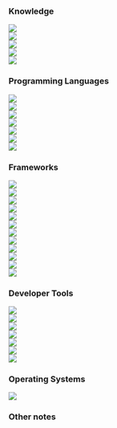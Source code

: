 <head>
<style>
* {
  box-sizing: border-box;
}

.column {
  float: left;
  padding: 15px;
}

/* Clearfix (clear floats) */
.row::after {
  content: "";
  clear: both;
  display: table;
}

/* Responsive layout - makes the three columns stack on top of each other instead of next to each other */
@media screen and (max-width: 500px) {
  .column {
    width: 100%;
  }
}
</style>
</head>


<h3>Knowledge</h3>

<div class="row">
    <a href="">
    <div class="column">
        <img src="https://raw.githubusercontent.com/maiminh1996/icons/master/icons/datastructure-box.svg">
    </div>
    </a>
    <a href="">
    <div class="column">
        <img src="https://raw.githubusercontent.com/maiminh1996/icons/master/icons/algo-box.svg">
    </div>
    </a>
</div>

<div class="row">
    <a href="">
    <div class="column">
        <img src="https://raw.githubusercontent.com/maiminh1996/icons/master/icons/cv-box.svg">
    </div>
    </a>
    <a href="">
    <div class="column">
        <img src="https://raw.githubusercontent.com/maiminh1996/icons/master/icons/ml-box.svg">
    </div>
    </a>
    <a href="">
    <div class="column">
        <img src="https://raw.githubusercontent.com/maiminh1996/icons/master/icons/dl-box.svg">
    </div>
    </a>
</div>

<h3>Programming Languages</h3>

<div class="row">
    <a href="">
    <div class="column">
        <img src="https://raw.githubusercontent.com/maiminh1996/icons/master/icons/python-box.svg">
    </div>
    </a>
    <a href="">
    <div class="column">
        <img src="https://raw.githubusercontent.com/maiminh1996/icons/master/icons/cpp-box.svg">
    </div>
    </a>
    <a href="">
    <div class="column">
        <img src="https://raw.githubusercontent.com/maiminh1996/icons/master/icons/c-box.svg">
    </div>
    </a>
    <a href="">
    <div class="column">
        <img src="https://raw.githubusercontent.com/maiminh1996/icons/master/icons/java-box.svg">
    </div>
    </a>
</div>
<div class="row">
    <a href="">
    <div class="column">
        <img src="https://raw.githubusercontent.com/maiminh1996/icons/master/icons/cuda-box.svg">
    </div>
    </a>
    <a href="">
    <div class="column">
        <img src="https://raw.githubusercontent.com/maiminh1996/icons/master/icons/bash-box.svg">
    </div>
    </a>
    <a href="">
    <div class="column">
        <img src="https://raw.githubusercontent.com/maiminh1996/icons/master/icons/sql-box.svg">
    </div>
    </a>
</div>


<h3>Frameworks</h3>

<div class="row">
    <a href="">
    <div class="column">
        <img src="https://raw.githubusercontent.com/maiminh1996/icons/master/icons/pytorch-box.svg">
    </div>
    </a>
    <a href="">
    <div class="column">
        <img src="https://raw.githubusercontent.com/maiminh1996/icons/master/icons/keras-box.svg">
    </div>
    </a>
    <a href="">
    <div class="column">
        <img src="https://raw.githubusercontent.com/maiminh1996/icons/master/icons/tensorflow-box.svg">
    </div>
    </a>
</div>

<div class="row">
    <a href="">
    <div class="column">
        <img src="https://raw.githubusercontent.com/maiminh1996/icons/master/icons/opencv-box.svg">
    </div>
    </a>
    <a href="">
    <div class="column">
        <img src="https://raw.githubusercontent.com/maiminh1996/icons/master/icons/scikitlearn-box.svg">
    </div>
    </a>
    <a href="">
    <div class="column">
        <img src="https://raw.githubusercontent.com/maiminh1996/icons/master/icons/numpy-box.svg">
    </div>
    </a>
    <a href="">
    <div class="column">
        <img src="https://raw.githubusercontent.com/maiminh1996/icons/master/icons/scipy-box.svg">
    </div>
    </a>
    <a href="">
    <div class="column">
        <img src="https://raw.githubusercontent.com/maiminh1996/icons/master/icons/pandas-box.svg">
    </div>
    </a>
    <a href="">
    <div class="column">
        <img src="https://raw.githubusercontent.com/maiminh1996/icons/master/icons/matplotlib-box.svg">
    </div>
    </a>
</div>

<div class="row">
    <a href="">
    <div class="column">
        <img src="https://raw.githubusercontent.com/maiminh1996/icons/master/icons/tensorrt-box.svg">
    </div>
    </a>
    <a href="">
    <div class="column">
        <img src="https://raw.githubusercontent.com/maiminh1996/icons/master/icons/qt-box.svg">
    </div>
    </a>
    <a href="">
    <div class="column">
        <img src="https://raw.githubusercontent.com/maiminh1996/icons/master/icons/ros-box.svg">
    </div>
    </a>
</div>


<h3>Developer Tools</h3>

<div class="row">
    <a href="/distilled/git">
    <div class="column">
        <img src="https://raw.githubusercontent.com/maiminh1996/icons/master/icons/git-box.svg">
    </div>
    </a>
    <a href="">
    <div class="column">
        <img src="https://raw.githubusercontent.com/maiminh1996/icons/master/icons/docker-box.svg">
    </div>
    </a>
    <a href="">
    <div class="column">
        <img src="https://raw.githubusercontent.com/maiminh1996/icons/master/icons/cmake-box.svg">
    </div>
    </a>
    <a href="">
    <div class="column">
        <img src="https://raw.githubusercontent.com/maiminh1996/icons/master/icons/vim-box.svg">
    </div>
    </a>
    <a href="">
    <div class="column">
        <img src="https://raw.githubusercontent.com/maiminh1996/icons/master/icons/vscode-box.svg">
    </div>
    </a>
    <a href="">
    <div class="column">
        <img src="https://raw.githubusercontent.com/maiminh1996/icons/master/icons/tmux-box.svg">
    </div>
    </a>
    <a href="">
    <div class="column">
        <img src="https://raw.githubusercontent.com/maiminh1996/icons/master/icons/latex-box.svg">
    </div>
    </a>
</div>

<h3>Operating Systems</h3>

<!-- <div class="row">
    <div class="column">
        <a href="../../distilled/test"><img src="https://raw.githubusercontent.com/maiminh1996/icons/master/icons/linux-box.svg"></a>
    </div>
</div> -->

<div class="row">
    <a href="">
    <div class="column">
        <!-- <a href="/distilled/linux"> -->
        <img src="https://raw.githubusercontent.com/maiminh1996/icons/master/icons/linux-box.svg">
        <!-- </a> -->
    </div>
    </a>
</div>

<h3>Other notes</h3>

